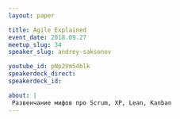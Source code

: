 ```yaml
---
layout: paper

title: Agile Explained
event_date: 2018.09.27
meetup_slug: 34
speaker_slug: andrey-saksonov

youtube_id: pNp2Vm54blk
speakerdeck_direct:
speakerdeck_id:

about: |
 Развенчание мифов про Scrum, XP, Lean, Kanban
---
```

